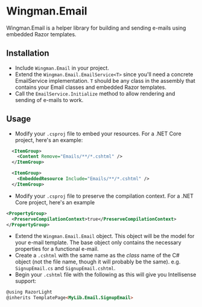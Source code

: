 # Wingman.Email

Wingman.Email is a helper library for building and sending e-mails using embedded Razor templates.

## Installation

* Include `Wingman.Email` in your project.
* Extend the `Wingman.Email.EmailService<T>` since you'll need a concrete EmailService implementation. `T` should be any class in the assembly that contains your Email classes and embedded Razor templates.
* Call the `EmailService.Initialize` method to allow rendering and sending of e-mails to work.

## Usage

* Modify your `.csproj` file to embed your resources.  For a .NET Core project, here's an example:

```xml
  <ItemGroup>
    <Content Remove="Emails/**/*.cshtml" />
  </ItemGroup>

  <ItemGroup>
    <EmbeddedResource Include="Emails/**/*.cshtml" />
  </ItemGroup>
```

* Modify your `.csproj` file to preserve the compilation context.  For a .NET Core project, here's an example

```xml
<PropertyGroup>
  <PreserveCompilationContext>true</PreserveCompilationContext>
</PropertyGroup>
```

* Extend the `Wingman.Email.Email` object. This object will be the model for your e-mail template. The base object only contains the necessary properties for a functional e-mail.
* Create a `.cshtml` with the same name as the *class* name of the C# object (not the file name, though it will probably be the same).  e.g. `SignupEmail.cs` and `SignupEmail.cshtml`.
* Begin your `.cshtml` file with the following as this will give you Intellisense support:

```html
@using RazorLight
@inherits TemplatePage<MyLib.Email.SignupEmail>
```

